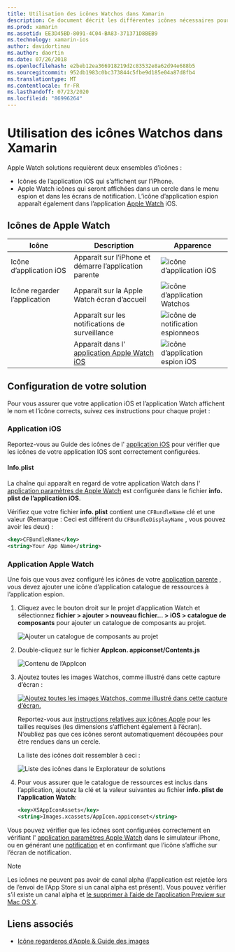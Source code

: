 ```yaml
---
title: Utilisation des icônes Watchos dans Xamarin
description: Ce document décrit les différentes icônes nécessaires pour une application Watchos et explique comment configurer une solution pour inclure ces icônes.
ms.prod: xamarin
ms.assetid: EE3D45BD-8091-4C04-BA83-371371D8BEB9
ms.technology: xamarin-ios
author: davidortinau
ms.author: daortin
ms.date: 07/26/2018
ms.openlocfilehash: e2beb12ea366918219d2c83532e8a62d94e688b5
ms.sourcegitcommit: 952db1983c0bc373844c5fbe9d185e04a87d8fb4
ms.translationtype: MT
ms.contentlocale: fr-FR
ms.lasthandoff: 07/23/2020
ms.locfileid: "86996264"
---
```

# <a name="working-with-watchos-icons-in-xamarin"></a>Utilisation des icônes Watchos dans Xamarin

Apple Watch solutions requièrent deux ensembles d’icônes :

- Icônes de l’application iOS qui s’affichent sur l’iPhone.
- Apple Watch icônes qui seront affichées dans un cercle dans le menu espion et dans les écrans de notification. L’icône d’application espion apparaît également dans l’application [Apple Watch](~/ios/watchos/app-fundamentals/settings.md) iOS.

## <a name="apple-watch-icons"></a>Icônes de Apple Watch

|Icône|Description|Apparence|
|-|-|-|
|Icône d’application iOS|Apparaît sur l’iPhone et démarre l’application parente|![icône d’application iOS](icons-images/icon-ios.png)|
|Icône regarder l’application|Apparaît sur la Apple Watch écran d’accueil|![icône d’application Watchos](icons-images/icon-home.png)|
||Apparaît sur les notifications de surveillance|![icône de notification espionneos](icons-images/notification-icon.png)|
||Apparaît dans l' [application Apple Watch iOS](~/ios/watchos/app-fundamentals/settings.md)|![icône d’application espion iOS](icons-images/watch-app-sml.png)|

## <a name="configuring-your-solution"></a>Configuration de votre solution

Pour vous assurer que votre application iOS et l’application Watch affichent le nom et l’icône corrects, suivez ces instructions pour chaque projet :

### <a name="ios-app"></a>Application iOS

Reportez-vous au Guide des icônes de l' [application iOS](~/ios/app-fundamentals/images-icons/app-icons.md) pour vérifier que les icônes de votre application IOS sont correctement configurées.

#### <a name="infoplist"></a>Info.plist

La chaîne qui apparaît en regard de votre application Watch dans l' [application paramètres de Apple Watch](~/ios/watchos/app-fundamentals/settings.md) est configurée dans le fichier **info. plist de l’application iOS**.

Vérifiez que votre fichier **info. plist** contient une `CFBundleName` clé et une valeur (Remarque : Ceci est différent du `CFBundleDisplayName` , vous pouvez avoir les deux) :

```xml
<key>CFBundleName</key>
<string>Your App Name</string>
```

### <a name="apple-watch-app"></a>Application Apple Watch

Une fois que vous avez configuré les icônes de votre [application parente](~/ios/watchos/app-fundamentals/parent-app.md) , vous devez ajouter une icône d’application catalogue de ressources à l’application espion.

1. Cliquez avec le bouton droit sur le projet d’application Watch et sélectionnez **fichier > ajouter > nouveau fichier... > iOS > catalogue de composants** pour ajouter un catalogue de composants au projet.

    ![Ajouter un catalogue de composants au projet](icons-images/newasset.png)

2. Double-cliquez sur le fichier **AppIcon. appiconset/Contents.js**

    ![Contenu de l’AppIcon](icons-images/xcassets-iconset-sml.png)

3. Ajoutez toutes les images Watchos, comme illustré dans cette capture d’écran :

    [![Ajoutez toutes les images Watchos, comme illustré dans cette capture d’écran.](icons-images/appicons-sml.png)](icons-images/appicons.png#lightbox)

    Reportez-vous aux [instructions relatives aux icônes Apple](https://developer.apple.com/design/human-interface-guidelines/watchos/icons-and-images/menu-icons/) pour les tailles requises (les dimensions s’affichent également à l’écran). N’oubliez pas que ces icônes seront automatiquement découpées pour être rendues dans un cercle.

    La liste des icônes doit ressembler à ceci :

    ![Liste des icônes dans le Explorateur de solutions](icons-images/xcassets-complete-sml.png)

4. Pour vous assurer que le catalogue de ressources est inclus dans l’application, ajoutez la clé et la valeur suivantes au fichier **info. plist de l’application Watch**:

    ```xml
    <key>XSAppIconAssets</key>
    <string>Images.xcassets/AppIcon.appiconset</string>
    ```

Vous pouvez vérifier que les icônes sont configurées correctement en vérifiant l' [application paramètres Apple Watch](~/ios/watchos/app-fundamentals/settings.md) dans le simulateur iPhone, ou en générant une [notification](~/ios/watchos/platform/notifications.md) et en confirmant que l’icône s’affiche sur l’écran de notification.

> [!NOTE]
> Les icônes ne peuvent pas avoir de canal alpha (l’application est rejetée lors de l’envoi de l’App Store si un canal alpha est présent). Vous pouvez vérifier s’il existe un canal alpha et [le supprimer à l’aide de l’application Preview sur Mac OS X](~/ios/watchos/troubleshooting.md#noalpha).

## <a name="related-links"></a>Liens associés

- [Icône regarderos d’Apple & Guide des images](https://developer.apple.com/design/human-interface-guidelines/watchos/icons-and-images/)
